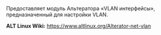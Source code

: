 Предоставляет модуль Альтератора «VLAN интерфейсы», предназначенный для настройки VLAN.

**ALT Linux Wiki:** <https://www.altlinux.org/Alterator-net-vlan>
